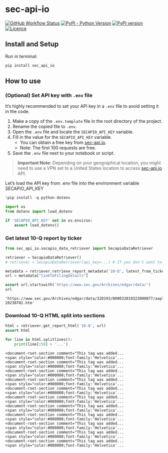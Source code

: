 # sec-api-io

<!-- WARNING: THIS FILE WAS AUTOGENERATED! DO NOT EDIT! -->

<a href="https://github.com/elijas/sec-api-io/actions/workflows/test.yaml"><img alt="GitHub Workflow Status" src="https://img.shields.io/github/actions/workflow/status/elijas/sec-api-io/test.yaml?label=build"></a>
<a href="https://pypi.org/project/sec-api-io/"><img alt="PyPI - Python Version" src="https://img.shields.io/pypi/pyversions/sec-api-io"></a>
<a href="https://badge.fury.io/py/sec-api-io"><img src="https://badge.fury.io/py/sec-api-io.svg" alt="PyPI version" /></a>
<a href="LICENSE"><img src="https://img.shields.io/github/license/elijas/sec-api-io.svg" alt="Licence"></a>

## Install and Setup

Run in terminal:

``` sh
pip install sec_api_io
```

## How to use

### (Optional) Set API key with `.env` file

It’s highly recommended to set your API key in a `.env` file to avoid
setting it in the code.

1.  Make a copy of the `.env.template` file in the root directory of the
    project.
2.  Rename the copied file to `.env`.
3.  Open the `.env` file and locate the `SECAPIO_API_KEY` variable.
4.  Fill in the value for the `SECAPIO_API_KEY` variable.
    - You can obtain a free key from [sec-api.io](https://sec-api.io/).
    - Note: The first 100 requests are free.
5.  Save the `.env` file next to your notebook or script.

> **Important Note:** Depending on your geographical location, you might
> need to use a VPN set to a United States location to access
> [sec-api.io](https://sec-api.io/) API.

Let’s load the API key from .env file into the environment variable
SECAPIO_API_KEY

``` python
!pip install -q python-dotenv
```

``` python
import os 
from dotenv import load_dotenv

if 'SECAPIO_API_KEY' not in os.environ:
    assert load_dotenv()
```

### Get latest 10-Q report by ticker

``` python
from sec_api_io.secapio_data_retriever import SecapioDataRetriever

retriever = SecapioDataRetriever()
# retriever = SecapioDataRetriever(api_key=...) # If you don't want to use .env file

metadata = retriever.retrieve_report_metadata('10-Q', latest_from_ticker='AAPL')
url = metadata["linkToFilingDetails"]

assert url.startswith('https://www.sec.gov/Archives/edgar/data/')
url
```

    'https://www.sec.gov/Archives/edgar/data/320193/000032019323000077/aapl-20230701.htm'

### Download 10-Q HTML split into sections

``` python
html = retriever.get_report_html('10-Q', url)
assert html
```

``` python
for line in html.splitlines():
    print(line[:50] + '...')
```

    <document-root-section comment="This tag was added...
    <span style="color:#000000;font-family:'Helvetica'...
    <document-root-section comment="This tag was added...
    <span style="color:#000000;font-family:'Helvetica'...
    <document-root-section comment="This tag was added...
    <span style="color:#000000;font-family:'Helvetica'...
    <document-root-section comment="This tag was added...
    <span style="color:#000000;font-family:'Helvetica'...
    <document-root-section comment="This tag was added...
    <span style="color:#000000;font-family:'Helvetica'...
    <document-root-section comment="This tag was added...
    <span style="color:#000000;font-family:'Helvetica'...
    <document-root-section comment="This tag was added...
    <span style="color:#000000;font-family:'Helvetica'...
    <document-root-section comment="This tag was added...
    <span style="color:#000000;font-family:'Helvetica'...
    <document-root-section comment="This tag was added...
    <span style="color:#000000;font-family:'Helvetica'...
    <document-root-section comment="This tag was added...
    <span style="color:#000000;font-family:'Helvetica'...
    <document-root-section comment="This tag was added...
    <span style="color:#000000;font-family:'Helvetica'...
